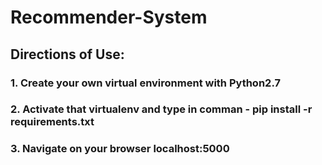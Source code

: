 # Recommender-System

## Directions of Use:
### 1. Create your own virtual environment with Python2.7
### 2. Activate that virtualenv and type in comman - pip install -r requirements.txt
### 3. Navigate on your browser localhost:5000
